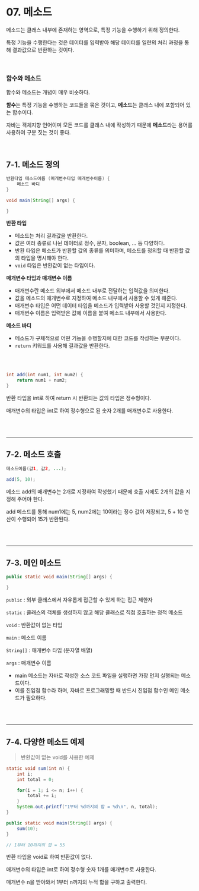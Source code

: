 # 07. 메소드

메소드는 클래스 내부에 존재하는 영역으로, 특정 기능을 수행하기 위해 정의한다.

특정 기능을 수행한다는 것은 데이터를 입력받아 해당 데이터를 일련의 처리 과정을 통해 결과값으로 반환하는 것이다.

</br>

### 함수와 메소드

함수와 메소드는 개념이 매우 비슷하다.

**함수**는 특정 기능을 수행하는 코드들을 묶은 것이고, **메소드**는 클래스 내에 포함되어 있는 함수이다.

자바는 객체지향 언어이며 모든 코드를 클래스 내에 작성하기 때문에 **메소드**라는 용어를 사용하여 구분 짓는 것이 좋다.

</br>


## 7-1. 메소드 정의

```java
반환타입 메소드이름 (매개변수타입 매개변수이름) {
    메소드 바디
}
```

```java
void main(String[] args) {

}
```

**반환 타입**

- 메소드는 처리 결과값을 반환한다.
- 값은 여러 종류로 나뉜 데이터로 정수, 문자, boolean, ... 등 다양하다.
- 반환 타입은 메소드가 반환할 값의 종류를 의미하며, 메소드를 정의할 때 반환할 값의 타입을 명시해야 한다.
- `void` 타입은 반환값이 없는 타입이다.

**매개변수 타입과 매개변수 이름**

- 매개변수란 메소드 외부에서 메소드 내부로 전달하는 입력값을 의미한다.
- 값을 메소드의 매개변수로 지정하여 메소드 내부에서 사용할 수 있게 해준다.
- 매개변수 타입은 어떤 데이터 타입을 메소드가 입력받아 사용할 것인지 지정한다.
- 매개변수 이름은 입력받은 값에 이름을 붙여 메소드 내부에서 사용한다.

**메소드 바디**

- 메소드가 구체적으로 어떤 기능을 수행할지에 대한 코드를 작성하는 부분이다.
- `return` 키워드를 사용해 결과값을 반환한다.

</br></br>

```java
int add(int num1, int num2) {
    return num1 + num2;
}
```
반환 타입을 int로 하여 return 시 반환되는 값의 타입은 정수형이다.

매개변수의 타입은 int로 하여 정수형으로 된 숫자 2개를 매개변수로 사용한다.

</br></br>

---

## 7-2. 메소드 호출

```java
메소드이름(값1, 값2, ...);
```
```java
add(5, 10);
```
메소드 add의 매개변수는 2개로 지정하여 작성했기 때문에 호출 시에도 2개의 값을 지정해 주어야 한다.

add 메소드를 통해 num1에는 5, num2에는 10이라는 정수 값이 저장되고, 5 + 10 연산이 수행되어 15가 반환된다.

</br></br>

---

## 7-3. 메인 메소드

```java
public static void main(String[] args) {

}
```

`public` : 외부 클래스에서 자유롭게 접근할 수 있게 하는 접근 제한자

`static` : 클래스의 객체를 생성하지 않고 해당 클래스로 직접 호출하는 정적 메소드

`void` : 반환값이 없는 타입

`main` : 메소드 이름

`String[]` : 매개변수 타입 (문자열 배열)

`args` : 매개변수 이름

- main 메소드는 자바로 작성한 소스 코드 파일을 실행하면 가장 먼저 실행되는 메소드이다.
- 이를 진입점 함수라 하며, 자바로 프로그래밍할 때 반드시 진입점 함수인 메인 메소드가 필요하다.

</br></br>

---

## 7-4. 다양한 메소드 예제

> 반환값이 없는 void를 사용한 예제

```java
static void sum(int n) {
    int i;
    int total = 0;

    for(i = 1; i <= n; i++) {
        total += i;
    }
    System.out.printf("1부터 %d까지의 합 = %d\n", n, total);
}

public static void main(String[] args) {
    sum(10);
}

// 1부터 10까지의 합 = 55
```
반환 타입을 void로 하여 반환값이 없다.

매개변수의 타입은 int로 하여 정수형 숫자 1개를 매개변수로 사용한다.

매개변수 n을 받아와서 1부터 n까지의 누적 합을 구하고 출력한다.

